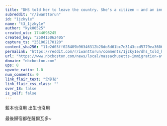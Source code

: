 ```yaml
---
title: "DHS told her to leave the country. She's a citizen — and an immigration attorney"
subreddit: "r/iwanttorun"
id: "1jzky1e"
name: "t3_1jzky1e"
author: "kyk00525"
created_utc: 1744698245
created_key: "250415062405"
capture_ts: "251002170120"
content_sha256: "11e2d03ff028409b96346312b28de8d61bc7e3143ccd5779ea36061e9d83aefc"
permalink: "https://reddit.com/r/iwanttorun/comments/1jzky1e/dhs_told_her_to_leave_the_country_shes_a_citizen/"
url: "https://www.nbcboston.com/news/local/massachusetts-immigration-attorney-dhs-parole-termination/3684504/"
domain: "nbcboston.com"
ups: 8
upvote_ratio: 1.0
num_comments: 0
link_flair_text: "分享帖"
link_flair_css_class: ""
over_18: false
is_self: false
---
```


藍本也沒用 出生也沒用

最後歸宿都在薩爾瓦多~
